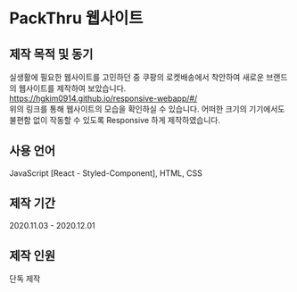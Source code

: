 # PackThru 웹사이트

## 제작 목적 및 동기
실생활에 필요한 웹사이트를 고민하던 중 쿠팡의 로켓배송에서 착안하여 새로운 브랜드의 웹사이트를 제작하여 보았습니다.  
https://hgkim0914.github.io/responsive-webapp/#/  
위의 링크를 통해 웹사이트의 모습을 확인하실 수 있습니다.
어떠한 크기의 기기에서도 불편함 없이 작동할 수 있도록 Responsive 하게 제작하였습니다.

## 사용 언어
JavaScript [React - Styled-Component], HTML, CSS

## 제작 기간
2020.11.03 - 2020.12.01

## 제작 인원
단독 제작
